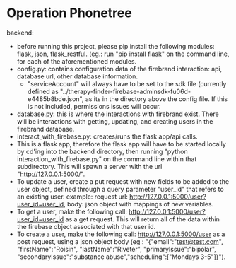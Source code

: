 # Operation Phonetree

backend:
- before running this project, please pip install the following modules: flask, json, flask_restful. (eg.: run  "pip install flask" on the command line, for each of the aforementioned modules.  
- config.py: contains configuration data of the firebrand interaction: api, database url, other database information. 
  - "serviceAccount" will always have to be set to the sdk file (currently defined as "../therapy-finder-firebase-adminsdk-fu06d-e4485b8bde.json", as its in the directory above the config file. If this is not included, permissions issues will occur.
- database.py: this is where the interactions with firebrand exist. There will be interactions with getting, updating, and creating users in the firebrand database. 
- interact_with_firebase.py: creates/runs the flask app/api calls. 
 - This is a flask app, therefore the flask app will have to be started locally by cd'ing into the backend directory, then running "python interaction_with_firebase.py" on the command line within that subdirectory. This will spawn a server with the url "http://127.0.0.1:5000/". 
- To update a user, create a put request with new fields to be added to the user object, defined through a query parameter "user_id" that refers to an existing user. example: request url: http://127.0.0.1:5000/user?user_id=user_id, body: json object with mappings of new variables. 
- To get a user, make the following call: http://127.0.0.1:5000/user?user_id=user_id as a get request. This will return all of the data within the firebase object associated with that user id. 
- To create a user, make the following call: http://127.0.0.1:5000/user as a post request, using a json object body (eg.: "{"email":"test@test.com", "firstName":"Roisin", "lastName":"Riveter", "primaryIssue":"bipolar", "secondaryIssue":"substance abuse","scheduling":["Mondays 3-5"]}"). 
